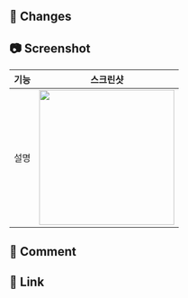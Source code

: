 ## 📝 Changes

## 📷 Screenshot
| 기능 | 스크린샷 |
| ----- | :------------------------------: | 
| 설명 | <img src="" width="240" /> |

## 💬 Comment

## 💌 Link
